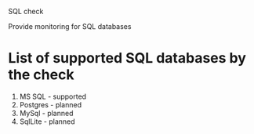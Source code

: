 SQL check

Provide monitoring for SQL databases

# List of supported SQL databases by the check

1. MS SQL - supported
2. Postgres - planned
3. MySql - planned
4. SqlLite - planned
